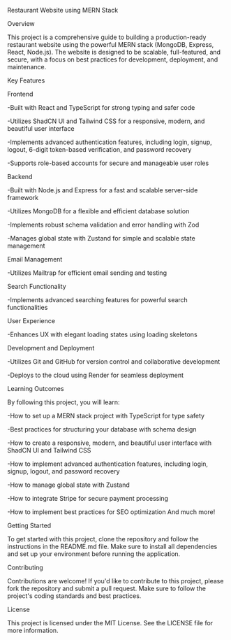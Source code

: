 Restaurant Website using MERN Stack

Overview

This project is a comprehensive guide to building a production-ready restaurant website using the powerful MERN stack (MongoDB, Express, React, Node.js). The website is designed to be scalable, full-featured, and secure, with a focus on best practices for development, deployment, and maintenance.

Key Features


Frontend


-Built with React and TypeScript for strong typing and safer code

-Utilizes ShadCN UI and Tailwind CSS for a responsive, modern, and beautiful user interface

-Implements advanced authentication features, including login, signup, logout, 6-digit token-based verification, and password recovery

-Supports role-based accounts for secure and manageable user roles


Backend


-Built with Node.js and Express for a fast and scalable server-side framework


-Utilizes MongoDB for a flexible and efficient database solution


-Implements robust schema validation and error handling with Zod


-Manages global state with Zustand for simple and scalable state management


Email Management

-Utilizes Mailtrap for efficient email sending and testing

Search Functionality

-Implements advanced searching features for powerful search functionalities

User Experience

-Enhances UX with elegant loading states using loading skeletons

Development and Deployment

-Utilizes Git and GitHub for version control and collaborative development

-Deploys to the cloud using Render for seamless deployment

Learning Outcomes

By following this project, you will learn:

-How to set up a MERN stack project with TypeScript for type safety

-Best practices for structuring your database with schema design

-How to create a responsive, modern, and beautiful user interface with ShadCN UI and Tailwind CSS

-How to implement advanced authentication features, including login, signup, logout, and password recovery

-How to manage global state with Zustand

-How to integrate Stripe for secure payment processing


-How to implement best practices for SEO optimization
And much more!

Getting Started

To get started with this project, clone the repository and follow the instructions in the README.md file. Make sure to install all dependencies and set up your environment before running the application.

Contributing

Contributions are welcome! If you'd like to contribute to this project, please fork the repository and submit a pull request. Make sure to follow the project's coding standards and best practices.

License


This project is licensed under the MIT License. See the LICENSE file for more information.


